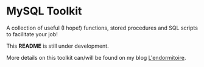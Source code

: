 # MySQL Toolkit

A collection of useful (I hope!) functions, stored procedures and SQL scripts to facilitate your job!

This **README** is still under development.

More details on this toolkit can/will be found on my blog [L'endormitoire](http://www.endormitoire.wordpress.com).